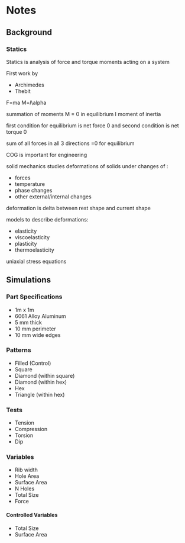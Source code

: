 ﻿# Notes

## Background

### Statics

Statics is analysis of force and torque moments acting on a system

First work by

- Archimedes
- Thebit

F=ma
M=_I_\alpha

summation of moments M = 0 in equilibrium
I moment of inertia

first condition for equilibrium is net force 0 and second condition is net torque 0

sum of all forces in all 3 directions =0 for equilibrium

COG is important for engineering

solid mechanics studies deformations of solids under changes of :

- forces
- temperature
- phase changes
- other external/internal changes

deformation is delta between rest shape and current shape

models to describe deformations:

- elasticity
- viscoelasticity
- plasticity
- thermoelasticity

uniaxial stress equations

## Simulations

### Part Specifications

- 1m x 1m
- 6061 Alloy Aluminum
- 5 mm thick
- 10 mm perimeter
- 10 mm wide edges

### Patterns

- Filled (Control)
- Square
- Diamond (within square)
- Diamond (within hex)
- Hex
- Triangle (within hex)

### Tests

- Tension
- Compression
- Torsion
- Dip

### Variables

- Rib width
- Hole Area
- Surface Area
- N Holes
- Total Size
- Force

#### Controlled Variables

- Total Size
- Surface Area
